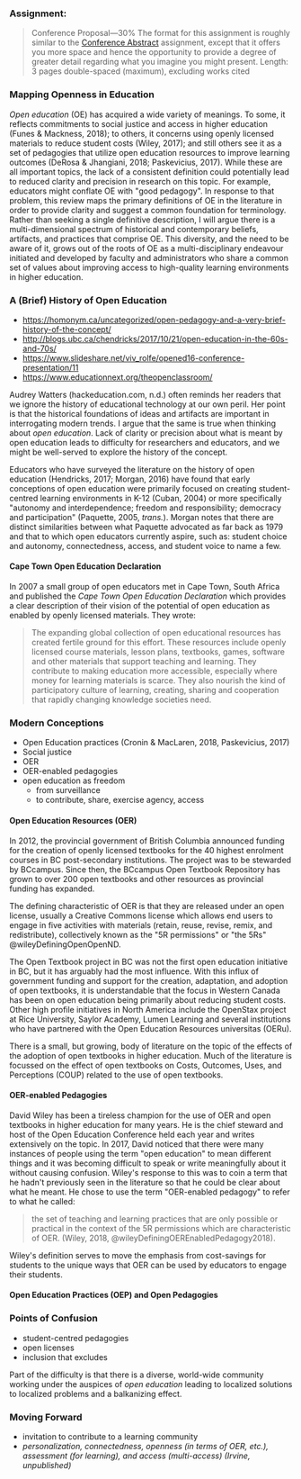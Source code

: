 ### Assignment:

> Conference Proposal—30%
The format for this assignment is roughly similar to the [Conference Abstract](http://grav.madland.ca/blog/conference-abstract-submitted) assignment, except that it offers you more space and hence the opportunity to provide a degree of greater detail regarding what you imagine you might present.
Length: 3 pages double-spaced (maximum), excluding works cited


### Mapping Openness in Education

*Open education* (OE) has acquired a wide variety of meanings. To some, it reflects commitments to social justice and access in higher education (Funes & Mackness, 2018); to others, it concerns using openly licensed materials to reduce student costs (Wiley, 2017); and still others see it as a set of pedagogies that utilize open education resources to improve learning outcomes (DeRosa & Jhangiani, 2018; Paskevicius, 2017). While these are all important topics, the lack of a consistent definition could potentially lead to reduced clarity and precision in research on this topic. For example, educators might conflate OE with "good pedagogy". In response to that problem, this review maps the primary definitions of OE in the literature in order to provide clarity and suggest a common foundation for terminology. Rather than seeking a single definitive description, I will argue there is a multi-dimensional spectrum of historical and contemporary beliefs, artifacts, and practices that comprise OE. This diversity, and the need to be aware of it, grows out of the roots of OE as a multi-disciplinary endeavour initiated and developed by faculty and administrators who share a common set of values about improving access to high-quality learning environments in higher education.

### A (Brief) History of Open Education
- https://homonym.ca/uncategorized/open-pedagogy-and-a-very-brief-history-of-the-concept/
- http://blogs.ubc.ca/chendricks/2017/10/21/open-education-in-the-60s-and-70s/
- https://www.slideshare.net/viv_rolfe/opened16-conference-presentation/11
- https://www.educationnext.org/theopenclassroom/

Audrey Watters (hackeducation.com, n.d.) often reminds her readers that we ignore the history of educational technology at our own peril. Her point is that the historical foundations of ideas and artifacts are important in interrogating modern trends. I argue that the same is true when thinking about *open education*. Lack of clarity or precision about what is meant by open education leads to difficulty for researchers and educators, and we might be well-served to explore the history of the concept.

Educators who have surveyed the literature on the history of open education (Hendricks, 2017; Morgan, 2016) have found that early conceptions of open education were primarily focused on creating student-centred learning environments in K-12 (Cuban, 2004) or more specifically "autonomy and interdependence; freedom and responsibility; democracy and participation" (Paquette, 2005, *trans.*). Morgan notes that there are distinct similarities between what Paquette advocated as far back as 1979 and that to which open educators currently aspire, such as: student choice and autonomy, connectedness, access, and student voice to name a few.

#### Cape Town Open Education Declaration

In 2007 a small group of open educators met in Cape Town, South Africa and published the *Cape Town Open Education Declaration* which provides a clear description of their vision of the potential of open education as enabled by openly licensed materials. They wrote:

>The expanding global collection of open educational resources has created fertile ground for this effort. These resources include openly licensed course materials, lesson plans, textbooks, games, software and other materials that support teaching and learning. They contribute to making education more accessible, especially where money for learning materials is scarce. They also nourish the kind of participatory culture of learning, creating, sharing and cooperation that rapidly changing knowledge societies need.

### Modern Conceptions
- Open Education practices (Cronin & MacLaren, 2018, Paskevicius, 2017)
- Social justice
- OER
- OER-enabled pedagogies
- open education as freedom
  - from surveillance
  - to contribute, share, exercise agency, access

#### Open Education Resources (OER)

In 2012, the provincial government of British Columbia announced funding for the creation of openly licensed textbooks for the 40 highest enrolment courses in BC post-secondary institutions. The project was to be stewarded by BCcampus. Since then, the BCcampus Open Textbook Repository has grown to over 200 open textbooks and other resources as provincial funding has expanded.

The defining characteristic of OER is that they are released under an open license, usually a Creative Commons license which allows end users to engage in five activities with materials (retain, reuse, revise, remix, and redistribute), collectively known as the "5R permissions" or "the 5Rs" @wileyDefiningOpenOpenND.

The Open Textbook project in BC was not the first open education initiative in BC, but it has arguably had the most influence. With this influx of government funding and support for the creation, adaptation, and adoption of open textbooks, it is understandable that the focus in Western Canada has been on open education being primarily about reducing student costs. Other high profile initiatives in North America include the OpenStax project at Rice University, Saylor Academy, Lumen Learning and several institutions who have partnered with the Open Education Resources universitas (OERu).

There is a small, but growing, body of literature on the topic of the effects of the adoption of open textbooks in higher education. Much of the literature is focussed on the effect of open textbooks on Costs, Outcomes, Uses, and Perceptions (COUP) related to the use of open textbooks.

#### OER-enabled Pedagogies

David Wiley has been a tireless champion for the use of OER and open textbooks in higher education for many years. He is the chief steward and host of the Open Education Conference held each year and writes extensively on the topic. In 2017, David noticed that there were many instances of people using the term "open education" to mean different things and it was becoming difficult to speak or write meaningfully about it without causing confusion. Wiley's response to this was to coin a term that he hadn't previously seen in the literature so that he could be clear about what he meant. He chose to use the term "OER-enabled pedagogy" to refer to what he called:

> the set of teaching and learning practices that are only possible or practical in the context of the 5R permissions which are characteristic of OER. (Wiley, 2018, @wileyDefiningOEREnabledPedagogy2018).

Wiley's definition serves to move the emphasis from cost-savings for students to the unique ways that OER can be used by educators to engage their students.

#### Open Education Practices (OEP) and Open Pedagogies


### Points of Confusion
 - student-centred pedagogies
 - open licenses
 - inclusion that excludes

 Part of the difficulty is that there is a diverse, world-wide community working under the auspices of *open education* leading to localized solutions to localized problems and a balkanizing effect.

### Moving Forward
- invitation to contribute to a learning community
- *personalization, connectedness, openness (in terms of OER, etc.), assessment (for learning), and access (multi-access) (Irvine, unpublished)*
